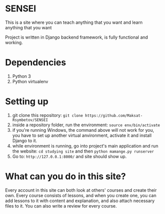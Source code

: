 # SENSEI
This is a site where you can teach anything that you want and learn anything that you want

Project is written in Django backend framework, is fully functional and working.

# Dependencies
1) Python 3
2) Python virtualenv

# Setting up
1) git clone this repository: `git clone https://github.com/Maksat-Rsymbetov/SENSEI`
2) inside a repository folder, run the environment: `source env/bin/activate`
3) if you're running Windows, the command above will not work for you, you have to set up another virtual anvironment, activate it and install Django to it.
4) while environment is running, go into project's main application and run the website: `cd studying site` and then `python mamange.py runserver`
5) Go to: `http://127.0.0.1:8000/` and site should show up.

# What can you do in this site?
Every account in this site can both look at others' courses and create their own. Every course consists of lessons, and when you create one, you can add lessons to it with content and explanation, and also attach necessary files to it. You can also write a review for every course.
